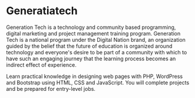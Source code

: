# Generatiatech
Generation Tech is a technology and community based programming, digital marketing and project management training program.
Generation Tech is a national program under the Digital Nation brand, an organization guided by the belief that the future of education is organized around technology and everyone's desire to be part of a community with which to have such an engaging journey that the learning process becomes an indirect effect of experience.

Learn practical knowledge in designing web pages with PHP, WordPress and Bootstrap using HTML, CSS and JavaScript. You will complete projects and be prepared for entry-level jobs.

